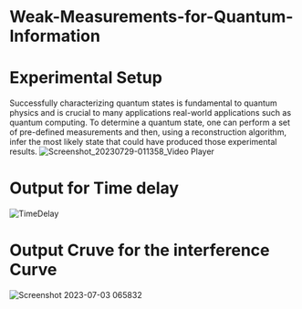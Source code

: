 # Weak-Measurements-for-Quantum-Information
# Experimental Setup

Successfully characterizing quantum states is fundamental to quantum physics and is crucial to many applications real-world applications such as quantum computing. To determine a quantum state, one can perform a set of pre-defined measurements and then, using a reconstruction algorithm, infer the most likely state that could have produced those experimental results.
![Screenshot_20230729-011358_Video Player](https://github.com/rahulkr3101/Weak-Measurements-for-Quantum-Information/assets/92712071/d500dd69-7ea2-4ce8-ab1b-fdd04263fd41)



# Output for Time delay
![TimeDelay](https://github.com/rahulkr3101/Weak-Measurements-for-Quantum-Information/assets/92712071/53fdf4d7-1cd1-4e96-9a43-b490be65b331)

# Output Cruve for the interference Curve
![Screenshot 2023-07-03 065832](https://github.com/rahulkr3101/Weak-Measurements-for-Quantum-Information/assets/92712071/7d352dec-8a7e-4b5c-b587-926f32cf0615)


